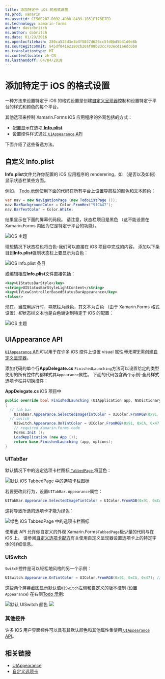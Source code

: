 ```yaml
---
title: 添加特定于 iOS 的格式设置
ms.prod: xamarin
ms.assetid: CE50E207-D092-4D88-8439-1B51F178E7ED
ms.technology: xamarin-forms
author: davidbritch
ms.author: dabritch
ms.date: 01/29/2016
ms.openlocfilehash: 280ca523d3e3b4f5037d626cc5fd0bd5b31d0e8b
ms.sourcegitcommit: 945df041e2180cb20af08b83cc703ecd1aedc6b0
ms.translationtype: MT
ms.contentlocale: zh-CN
ms.lasthandoff: 04/04/2018
---
```

# <a name="adding-ios-specific-formatting"></a>添加特定于 iOS 的格式设置

一种方法来设置特定于 iOS 的格式设置是创建[自定义呈现器](~/xamarin-forms/app-fundamentals/custom-renderer/index.md)控制和设置特定于平台的样式和颜色的每个平台。

其他选项来控制 Xamarin.Forms iOS 应用程序的外观包括的方式：

* 配置显示在选项[ **Info.plist**](#info-plist)
* 设置控件样式通过[ `UIAppearance` API](#uiappearance)

下面介绍了这些备选方法。

<a name="info-plist"/>

## <a name="customizing-infoplist"></a>自定义 Info.plist

**Info.plist**文件允许你配置的 iOS 应用程序的 renderering，如 （是否以及如何） 显示状态栏某些方面。

例如， [Todo 示例](https://developer.xamarin.com/samples/xamarin-forms/Todo/)使用下面的代码在所有平台上设置导航栏的颜色和文本颜色：

```csharp
var nav = new NavigationPage (new TodoListPage ());
nav.BarBackgroundColor = Color.FromHex("91CA47");
nav.BarTextColor = Color.White;
```

结果显示在下面的屏幕代码段。 请注意，状态栏项目是黑色 （这不能设置在 Xamarin.Forms 内因为它是特定于平台的功能）。

![](theme-images/status-default-sml.png "iOS 主题")

理想情况下状态栏也将白色-我们可以直接在 iOS 项目中完成的内容。 添加以下条目到**Info.plist**强制状态栏上要显示为白色：

![](theme-images/info-plist.png "iOS Info.plist 条目")

或编辑相应**Info.plist**文件直接包括：

```xml
<key>UIStatusBarStyle</key>
<string>UIStatusBarStyleLightContent</string>
<key>UIViewControllerBasedStatusBarAppearance</key>
<false/>
```

现在，当应用运行时，导航栏为绿色，其文本为白色 （由于 Xamarin.Forms 格式设置）*和*状态栏文本也是白色谢谢到特定于 iOS 的配置：

![](theme-images/status-white-sml.png "iOS 主题")

<a name="uiappearance"/>

## <a name="uiappearance-api"></a>UIAppearance API

[ `UIAppearance` API](~/ios/user-interface/ios-ui/introduction-to-the-appearance-api.md)可以用于在许多 iOS 控件上设置 visual 属性*而无需*无需创建[自定义呈现器](~/xamarin-forms/app-fundamentals/custom-renderer/index.md)。

添加代码的单个行**AppDelegate.cs** `FinishedLaunching`方法可以设置给定的类型使用的所有控件的都样式其`Appearance`属性。 下面的代码包含两个示例-全局样式选项卡栏并切换控件：

**AppDelegate.cs** iOS 项目中

```csharp
public override bool FinishedLaunching (UIApplication app, NSDictionary options)
{
  // tab bar
    UITabBar.Appearance.SelectedImageTintColor = UIColor.FromRGB(0x91, 0xCA, 0x47); // green
  // switch
    UISwitch.Appearance.OnTintColor = UIColor.FromRGB(0x91, 0xCA, 0x47); // green
    // required Xamarin.Forms code
    Forms.Init ();
    LoadApplication (new App ());
    return base.FinishedLaunching (app, options);
}
```

### <a name="uitabbar"></a>UITabBar

默认情况下中的选定选项卡栏图标[ `TabbedPage` ](~/xamarin-forms/app-fundamentals/navigation/tabbed-page.md)将蓝色：

![](theme-images/tabbar-default.png "默认 iOS TabbedPage 中的选项卡栏图标")

若要更改此行为，设置`UITabBar.Appearance`属性：

```csharp
UITabBar.Appearance.SelectedImageTintColor = UIColor.FromRGB(0x91, 0xCA, 0x47); // green
```

这将导致所选的选项卡才能为绿色：

![](theme-images/tabbar-custom.png "绿色 iOS TabbedPage 中的选项卡栏图标")

使用此 API 允许你自定义的外观 Xamarin.Forms`TabbedPage`极少量的代码与在 iOS 上。 请参阅[自定义选项卡配方](https://developer.xamarin.com/recipes/cross-platform/xamarin-forms/ios/customize-tabs/)有关使用自定义呈现器设置选项卡上的特定字体的详细信息。

### <a name="uiswitch"></a>UISwitch

`Switch`控件是可以轻松地风格的另一个示例：

```csharp
UISwitch.Appearance.OnTintColor = UIColor.FromRGB(0x91, 0xCA, 0x47); // green
```

这些两个屏幕截图显示默认值`UISwitch`左侧和自定义的版本控制 (设置`Appearance`) 在右侧[Todo 示例](https://developer.xamarin.com/samples/xamarin-forms/Todo/):

![](theme-images/switch-default.png "默认 UISwitch 颜色") ![ ](theme-images/switch-custom.png "自定义 UISwitch 颜色")

### <a name="other-controls"></a>其他控件

许多 iOS 用户界面控件可以具有其默认颜色和其他属性集使用[ `UIAppearance` API](~/ios/user-interface/ios-ui/introduction-to-the-appearance-api.md)。



## <a name="related-links"></a>相关链接

- [UIAppearance](~/ios/user-interface/ios-ui/introduction-to-the-appearance-api.md)
- [自定义选项卡](https://developer.xamarin.com/recipes/cross-platform/xamarin-forms/ios/customize-tabs/)
